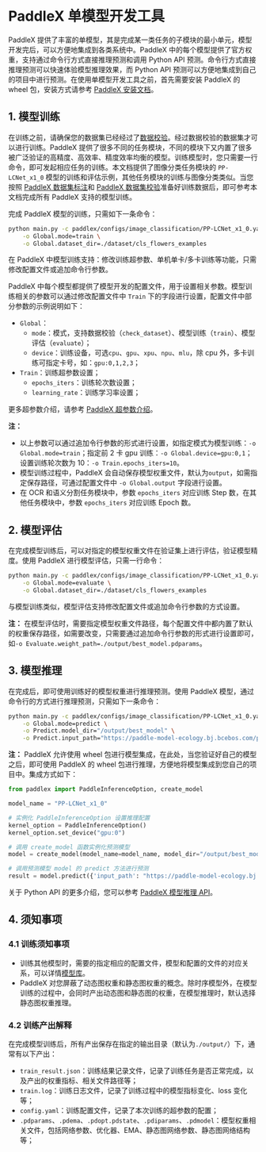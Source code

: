 # PaddleX 单模型开发工具

PaddleX 提供了丰富的单模型，其是完成某一类任务的子模块的最小单元，模型开发完后，可以方便地集成到各类系统中。PaddleX 中的每个模型提供了官方权重，支持通过命令行方式直接推理预测和调用 Python API 预测。命令行方式直接推理预测可以快速体验模型推理效果，而 Python API 预测可以方便地集成到自己的项目中进行预测。在使用单模型开发工具之前，首先需要安装 PaddleX 的 wheel 包，安装方式请参考 [PaddleX 安装文档](../INSTALL.md)。

## 1. 模型训练

在训练之前，请确保您的数据集已经经过了[数据校验](../data/README.md)。经过数据校验的数据集才可以进行训练。PaddleX 提供了很多不同的任务模块，不同的模块下又内置了很多被广泛验证的高精度、高效率、精度效率均衡的模型。训练模型时，您只需要一行命令，即可发起相应任务的训练。本文档提供了图像分类任务模块的 `PP-LCNet_x1_0` 模型的训练和评估示例，其他任务模块的训练与图像分类类似。当您按照 [PaddleX 数据集标注](../data/annotation/README.md)和 [PaddleX 数据集校验](../data/dataset_check.md)准备好训练数据后，即可参考本文档完成所有 PaddleX 支持的模型训练。

完成 PaddleX 模型的训练，只需如下一条命令：

```bash
python main.py -c paddlex/configs/image_classification/PP-LCNet_x1_0.yaml \
    -o Global.mode=train \
    -o Global.dataset_dir=./dataset/cls_flowers_examples
```

在 PaddleX 中模型训练支持：修改训练超参数、单机单卡/多卡训练等功能，只需修改配置文件或追加命令行参数。

PaddleX 中每个模型都提供了模型开发的配置文件，用于设置相关参数。模型训练相关的参数可以通过修改配置文件中 `Train` 下的字段进行设置，配置文件中部分参数的示例说明如下：

* `Global`：
    * `mode`：模式，支持数据校验（`check_dataset`）、模型训练（`train`）、模型评估（`evaluate`）；
    * `device`：训练设备，可选`cpu`、`gpu`、`xpu`、`npu`、`mlu`，除 cpu 外，多卡训练可指定卡号，如：`gpu:0,1,2,3`；
* `Train`：训练超参数设置；
    * `epochs_iters`：训练轮次数设置；
    * `learning_rate`：训练学习率设置；

更多超参数介绍，请参考 [PaddleX 超参数介绍](../base/hyperparameters_introduction.md)。

**注：**
- 以上参数可以通过追加令行参数的形式进行设置，如指定模式为模型训练：`-o Global.mode=train`；指定前 2 卡 gpu 训练：`-o Global.device=gpu:0,1`；设置训练轮次数为 10：`-o Train.epochs_iters=10`。
- 模型训练过程中，PaddleX 会自动保存模型权重文件，默认为`output`，如需指定保存路径，可通过配置文件中 `-o Global.output` 字段进行设置。
- 在 OCR 和语义分割任务模块中，参数 `epochs_iters` 对应训练 Step 数，在其他任务模块中，参数 `epochs_iters` 对应训练 Epoch 数。

## 2. 模型评估

在完成模型训练后，可以对指定的模型权重文件在验证集上进行评估，验证模型精度。使用 PaddleX 进行模型评估，只需一行命令：

```bash
python main.py -c paddlex/configs/image_classification/PP-LCNet_x1_0.yaml \
    -o Global.mode=evaluate \
    -o Global.dataset_dir=./dataset/cls_flowers_examples
```

与模型训练类似，模型评估支持修改配置文件或追加命令行参数的方式设置。

**注：** 在模型评估时，需要指定模型权重文件路径，每个配置文件中都内置了默认的权重保存路径，如需要改变，只需要通过追加命令行参数的形式进行设置即可，如`-o Evaluate.weight_path=./output/best_model.pdparams`。

## 3. 模型推理

在完成后，即可使用训练好的模型权重进行推理预测。使用 PaddleX 模型，通过命令行的方式进行推理预测，只需如下一条命令：

```bash
python main.py -c paddlex/configs/image_classification/PP-LCNet_x1_0.yaml \
    -o Global.mode=predict \
    -o Predict.model_dir="/output/best_model" \
    -o Predict.input_path="https://paddle-model-ecology.bj.bcebos.com/paddlex/imgs/demo_image/general_image_classification_001.jpg"
```

**注：** PaddleX 允许使用 wheel 包进行模型集成，在此处，当您验证好自己的模型之后，即可使用 PaddleX 的 wheel 包进行推理，方便地将模型集成到您自己的项目中。集成方式如下：

```python
from paddlex import PaddleInferenceOption, create_model

model_name = "PP-LCNet_x1_0"

# 实例化 PaddleInferenceOption 设置推理配置
kernel_option = PaddleInferenceOption()
kernel_option.set_device("gpu:0")

# 调用 create_model 函数实例化预测模型
model = create_model(model_name=model_name, model_dir="/output/best_model", kernel_option=kernel_option)

# 调用预测模型 model 的 predict 方法进行预测
result = model.predict({'input_path': "https://paddle-model-ecology.bj.bcebos.com/paddlex/imgs/demo_image/general_image_classification_001.jpg"})
```
关于 Python API 的更多介绍，您可以参考 [PaddleX 模型推理 API](model_inference_api.md)。

## 4. 须知事项

### 4.1 训练须知事项

- 训练其他模型时，需要的指定相应的配置文件，模型和配置的文件的对应关系，可以详情[模型库](../models/support_model_list.md)。
- PaddleX 对您屏蔽了动态图权重和静态图权重的概念。除时序模型外，在模型训练的过程中，会同时产出动态图和静态图的权重，在模型推理时，默认选择静态图权重推理。

### 4.2 训练产出解释

在完成模型训练后，所有产出保存在指定的输出目录（默认为`./output/`）下，通常有以下产出：

- `train_result.json`：训练结果记录文件，记录了训练任务是否正常完成，以及产出的权重指标、相关文件路径等；
- `train.log`：训练日志文件，记录了训练过程中的模型指标变化、loss 变化等；
- `config.yaml`：训练配置文件，记录了本次训练的超参数的配置；
- `.pdparams`、`.pdema`、`.pdopt.pdstate`、`.pdiparams`、`.pdmodel`：模型权重相关文件，包括网络参数、优化器、EMA、静态图网络参数、静态图网络结构等；



